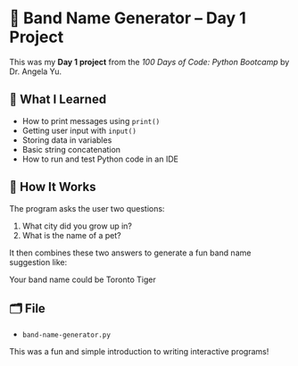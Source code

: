 # 🎸 Band Name Generator – Day 1 Project

This was my **Day 1 project** from the *100 Days of Code: Python Bootcamp* by Dr. Angela Yu.

## 🧠 What I Learned

- How to print messages using `print()`
- Getting user input with `input()`
- Storing data in variables
- Basic string concatenation
- How to run and test Python code in an IDE

## 🚀 How It Works

The program asks the user two questions:
1. What city did you grow up in?
2. What is the name of a pet?

It then combines these two answers to generate a fun band name suggestion like:

Your band name could be Toronto Tiger

## 🗂️ File
- `band-name-generator.py`

This was a fun and simple introduction to writing interactive programs!

